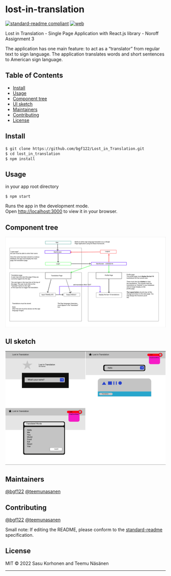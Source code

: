# lost-in-translation

[![standard-readme compliant](https://img.shields.io/badge/standard--readme-OK-green.svg?style=flat-square)](https://github.com/RichardLitt/standard-readme)
[![web](https://img.shields.io/static/v1?logo=icloud&message=Online&label=web&color=success)](https://lost-in-translation-2022.herokuapp.com/)

Lost in Translation - Single Page Application with React.js library - Noroff Assignment 3

The application has one main feature: to act as a “translator” from regular text to sign language. The application translates words and short sentences to American sign language. 

## Table of Contents

- [Install](#install)
- [Usage](#usage)
- [Component tree](#component-tree)
- [UI sketch](#UI-sketch)
- [Maintainers](#maintainers)
- [Contributing](#contributing)
- [License](#license)

## Install

```
$ git clone https://github.com/bgf122/Lost_in_Translation.git
$ cd lost_in_translation
$ npm install
```

## Usage

in your app root directory

```
$ npm start 
```

Runs the app in the development mode.\
Open [http://localhost:3000](http://localhost:3000) to view it in your browser.

## Component tree

![componenttree](./component_tree.png)

## UI sketch

![uisketch](./sketch.png)

## Maintainers

[@bgf122](https://github.com/bgf122)
[@teemunasanen](https://github.com/teemunasanen)

## Contributing
[@bgf122](https://github.com/bgf122)
[@teemunasanen](https://github.com/teemunasanen)


Small note: If editing the README, please conform to the [standard-readme](https://github.com/RichardLitt/standard-readme) specification.

## License

MIT © 2022 Sasu Korhonen and Teemu Näsänen

----
